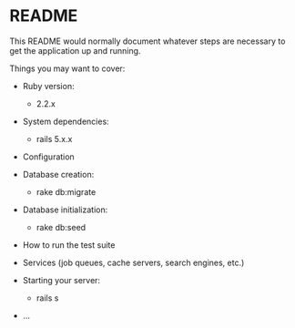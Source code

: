 # README

This README would normally document whatever steps are necessary to get the
application up and running.

Things you may want to cover:

* Ruby version:
	- 2.2.x

* System dependencies: 
	- rails 5.x.x

* Configuration

* Database creation:
	- rake db:migrate

* Database initialization:
	- rake db:seed

* How to run the test suite

* Services (job queues, cache servers, search engines, etc.)

* Starting your server:
	- rails s

* ...
